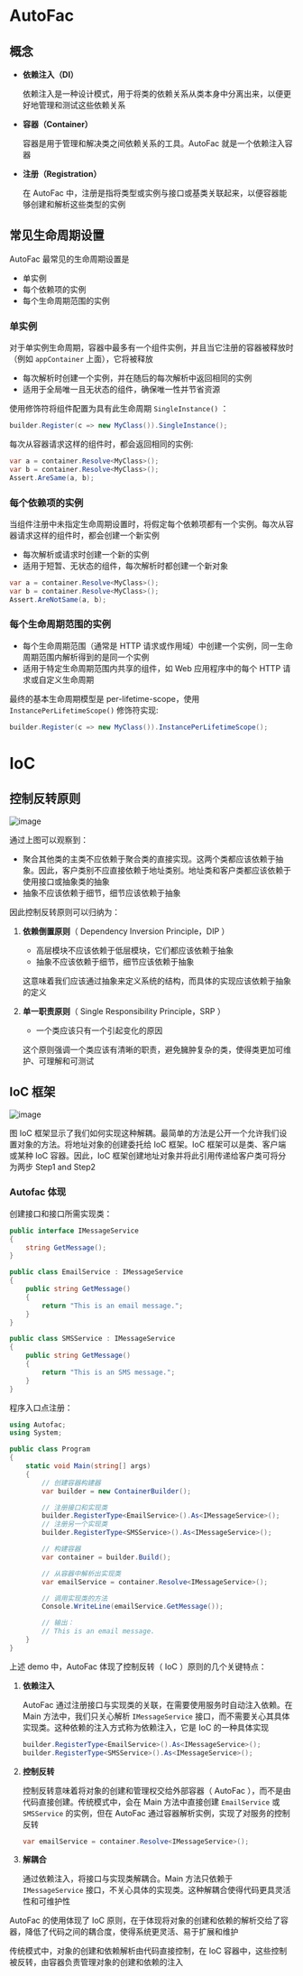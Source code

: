 # AutoFac

## 概念

- **依赖注入（DI）**

  依赖注入是一种设计模式，用于将类的依赖关系从类本身中分离出来，以便更好地管理和测试这些依赖关系

- **容器（Container）**

  容器是用于管理和解决类之间依赖关系的工具。AutoFac 就是一个依赖注入容器

- **注册（Registration）**

  在 AutoFac 中，注册是指将类型或实例与接口或基类关联起来，以便容器能够创建和解析这些类型的实例



## 常见生命周期设置

AutoFac 最常见的生命周期设置是

- 单实例
- 每个依赖项的实例
- 每个生命周期范围的实例



### 单实例

对于单实例生命周期，容器中最多有一个组件实例，并且当它注册的容器被释放时（例如 `appContainer` 上面），它将被释放

- 每次解析时创建一个实例，并在随后的每次解析中返回相同的实例
- 适用于全局唯一且无状态的组件，确保唯一性并节省资源

使用修饰符将组件配置为具有此生命周期 `SingleInstance()` ：

```c#
builder.Register(c => new MyClass()).SingleInstance();
```



每次从容器请求这样的组件时，都会返回相同的实例:

```c#
var a = container.Resolve<MyClass>();
var b = container.Resolve<MyClass>();
Assert.AreSame(a, b);
```



### 每个依赖项的实例

当组件注册中未指定生命周期设置时，将假定每个依赖项都有一个实例。每次从容器请求这样的组件时，都会创建一个新实例

- 每次解析或请求时创建一个新的实例
- 适用于短暂、无状态的组件，每次解析时都创建一个新对象

```c#
var a = container.Resolve<MyClass>();
var b = container.Resolve<MyClass>();
Assert.AreNotSame(a, b);
```



### 每个生命周期范围的实例

- 每个生命周期范围（通常是 HTTP 请求或作用域）中创建一个实例，同一生命周期范围内解析得到的是同一个实例
- 适用于特定生命周期范围内共享的组件，如 Web 应用程序中的每个 HTTP 请求或自定义生命周期

最终的基本生命周期模型是 per-lifetime-scope，使用 `InstancePerLifetimeScope()` 修饰符实现:

```c#
builder.Register(c => new MyClass()).InstancePerLifetimeScope();
```



# IoC

## 控制反转原则
![image](https://github.com/htllog/StudyNotes/assets/118370026/8be7e77e-a07f-48de-b971-69f508848df0)


通过上图可以观察到：

- 聚合其他类的主类不应依赖于聚合类的直接实现。这两个类都应该依赖于抽象。因此，客户类别不应直接依赖于地址类别。地址类和客户类都应该依赖于使用接口或抽象类的抽象
- 抽象不应该依赖于细节，细节应该依赖于抽象

因此控制反转原则可以归纳为：

1. **依赖倒置原则**（ Dependency Inversion Principle，DIP ）

   - 高层模块不应该依赖于低层模块，它们都应该依赖于抽象
   - 抽象不应该依赖于细节，细节应该依赖于抽象

   这意味着我们应该通过抽象来定义系统的结构，而具体的实现应该依赖于抽象的定义

2. **单一职责原则**（ Single Responsibility Principle，SRP ）

   - 一个类应该只有一个引起变化的原因

   这个原则强调一个类应该有清晰的职责，避免臃肿复杂的类，使得类更加可维护、可理解和可测试



## IoC 框架
![image](https://github.com/htllog/StudyNotes/assets/118370026/c48c5c17-8ba2-4f2b-9787-b0bf42d66c33)


图 IoC 框架显示了我们如何实现这种解耦。最简单的方法是公开一个允许我们设置对象的方法。将地址对象的创建委托给 IoC 框架。IoC 框架可以是类、客户端或某种 IoC 容器。因此，IoC 框架创建地址对象并将此引用传递给客户类可将分为两步 Step1 and Step2 



### Autofac 体现

创建接口和接口所需实现类：

```c#
public interface IMessageService
{
    string GetMessage();
}

public class EmailService : IMessageService
{
    public string GetMessage()
    {
        return "This is an email message.";
    }
}

public class SMSService : IMessageService
{
    public string GetMessage()
    {
        return "This is an SMS message.";
    }
}
```



程序入口点注册：

```c#
using Autofac;
using System;

public class Program
{
    static void Main(string[] args)
    {
        // 创建容器构建器
        var builder = new ContainerBuilder();

        // 注册接口和实现类
        builder.RegisterType<EmailService>().As<IMessageService>();
        // 注册另一个实现类
        builder.RegisterType<SMSService>().As<IMessageService>();

        // 构建容器
        var container = builder.Build();

        // 从容器中解析出实现类
        var emailService = container.Resolve<IMessageService>();

        // 调用实现类的方法
        Console.WriteLine(emailService.GetMessage());

        // 输出：
        // This is an email message.
    }
}
```



上述 demo 中，AutoFac 体现了控制反转（ IoC ）原则的几个关键特点：

1. **依赖注入**

   AutoFac 通过注册接口与实现类的关联，在需要使用服务时自动注入依赖。在 Main 方法中，我们只关心解析 `IMessageService` 接口，而不需要关心其具体实现类。这种依赖的注入方式称为依赖注入，它是 IoC 的一种具体实现

   ```c#
   builder.RegisterType<EmailService>().As<IMessageService>();
   builder.RegisterType<SMSService>().As<IMessageService>();
   ```

   

2. **控制反转**

   控制反转意味着将对象的创建和管理权交给外部容器（ AutoFac ），而不是由代码直接创建。传统模式中，会在 Main 方法中直接创建 `EmailService` 或 `SMSService` 的实例，但在 AutoFac 通过容器解析实例，实现了对服务的控制反转

   ```c#
   var emailService = container.Resolve<IMessageService>();
   ```

   

3. **解耦合**

   通过依赖注入，将接口与实现类解耦合。Main 方法只依赖于 `IMessageService` 接口，不关心具体的实现类。这种解耦合使得代码更具灵活性和可维护性



AutoFac 的使用体现了 IoC 原则，在于体现将对象的创建和依赖的解析交给了容器，降低了代码之间的耦合度，使得系统更灵活、易于扩展和维护

传统模式中，对象的创建和依赖解析由代码直接控制，在 IoC 容器中，这些控制被反转，由容器负责管理对象的创建和依赖的注入


